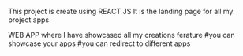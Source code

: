 This project is create using REACT JS
It is the landing page for all my project apps





WEB APP 
where I have showcased all my creations 
ferature 
#you can showcase your apps 
#you can redirect to different apps
